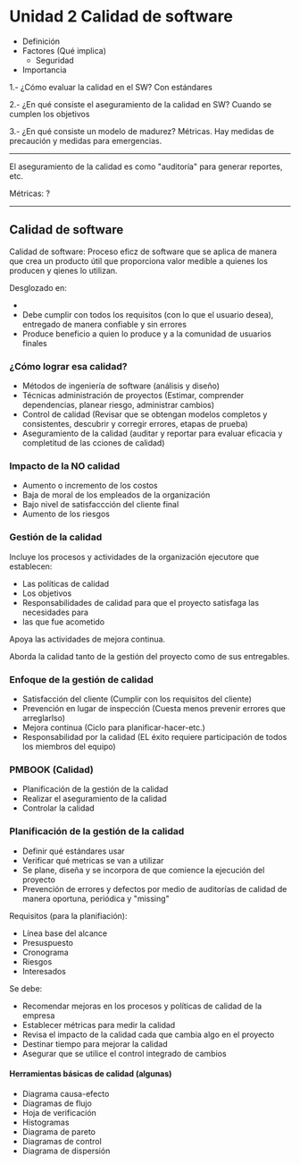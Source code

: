 # Unidad 2 Calidad de software

* Definición
* Factores (Qué implica)
    * Seguridad
* Importancia

1.- ¿Cómo evaluar la calidad en el SW?
Con estándares

2.- ¿En qué consiste el aseguramiento de la calidad en SW?
Cuando se cumplen los objetivos

3.- ¿En qué consiste un modelo de madurez?
Métricas. Hay medidas de precaución y medidas para emergencias.

---

El aseguramiento de la calidad es como "auditoría" para generar reportes, etc.

Métricas: ?

---

## Calidad de software

Calidad de software: Proceso eficz de software que se aplica de manera que crea
un producto útil que proporciona valor medible a quienes los producen y qienes lo
utilizan.

Desglozado en:

*
* Debe cumplir con todos los requisitos (con lo que el usuario desea), entregado
de manera confiable y sin errores
* Produce beneficio a quien lo produce y a la comunidad de usuarios finales

### ¿Cómo lograr esa calidad?

* Métodos de ingeniería de software (análisis y diseño)
* Técnicas administración de proyectos (Estimar, comprender dependencias, planear
riesgo, administrar cambios)
* Control de calidad (Revisar que se obtengan modelos completos y consistentes,
descubrir y corregir errores, etapas de prueba)
* Aseguramiento de la calidad (auditar y reportar para evaluar eficacia y completitud
de las cciones de calidad)

### Impacto de la NO calidad

* Aumento o incremento de los costos
* Baja de moral de los empleados de la organización
* Bajo nivel de satisfaccción del cliente final
* Aumento de los riesgos

### Gestión de la calidad

Incluye los procesos y actividades de la organización ejecutore que establecen:

* Las políticas de calidad
* Los objetivos
* Responsabilidades de calidad para que el proyecto satisfaga las necesidades para
* las que fue acometido

Apoya las actividades de mejora continua.

Aborda la calidad tanto de la gestión del proyecto como de sus entregables.

### Enfoque de la gestión de calidad

* Satisfacción del cliente (Cumplir con los requisitos del cliente)
* Prevención en lugar de inspección (Cuesta menos prevenir errores que arreglarlso)
* Mejora continua (Ciclo para planificar-hacer-etc.)
* Responsabilidad por la calidad (EL éxito requiere participación de todos los
miembros del equipo)

### PMBOOK (Calidad)

* Planificación de la gestión de la calidad
* Realizar el aseguramiento de la calidad
* Controlar la calidad

### Planificación de la gestión de la calidad

* Definir qué estándares usar
* Verificar qué metricas se van a utilizar
* Se plane, diseña y se incorpora de que comience la ejecución del proyecto
* Prevención de errores y defectos por medio de auditorías de calidad de
manera oportuna, periódica y "missing"

Requisitos (para la planifiación):

* Línea base del alcance
* Presuspuesto
* Cronograma
* Riesgos
* Interesados

Se debe:

* Recomendar mejoras en los procesos y políticas de calidad de la empresa
* Establecer métricas para medir la calidad
* Revisa el impacto de la calidad cada que cambia algo en el proyecto
* Destinar tiempo para mejorar la calidad
* Asegurar que se utilice el control integrado de cambios

#### Herramientas básicas de calidad (algunas)

* Diagrama causa-efecto
* Diagramas de flujo
* Hoja de verificación
* Histogramas
* Diagrama de pareto
* Diagramas de control
* Diagrama de dispersión
